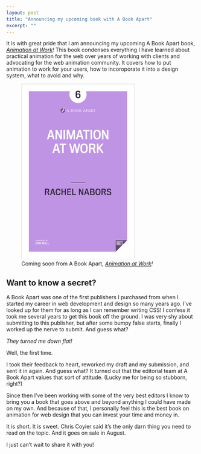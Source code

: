 ```yaml
---
layout: post
title: "Announcing my upcoming book with A Book Apart"
excerpt: ""
---
```


It is with great pride that I am announcing my upcoming A Book Apart book, _[Animation at Work](https://abookapart.com/products/animation-at-work)!_ This book condenses everything I have learned about practical animation for the web over years of working with clients and advocating for the web animation community. It covers how to put animation to work for your users, how to incoroporate it into a design system, what to avoid and why.

<figure>
<a href="https://abookapart.com/products/animation-at-work"><img src="/img/2017/aba-briefs-cover.png" srcset="/img/2017/aba-briefs-cover2x.png 2x" width="300" height="464" alt="Animation at Work book cover with foreward by Dan Mall."></a>
<figcaption>Coming soon from A Book Apart, <i><a href="https://abookapart.com/products/animation-at-work">Animation at Work</a>!</i></figcaption>
</figure>

## Want to know a secret?

A Book Apart was one of the first publishers I purchased from when I started my career in web development and design so many years ago. I’ve looked up for them for as long as I can remember writing CSS! I confess it took me several years to get this book off the ground. I was very shy about submitting to this publisher, but after some bumpy false starts, finally I worked up the nerve to submit. And guess what?

*They turned me down flat!*

Well, the first time.

I took their feedback to heart, reworked my draft and my submission, and sent it in again. And guess what? It turned out that the editorial team at A Book Apart values that sort of attitude. (Lucky me for being so stubborn, right?)

Since then I’ve been working with some of the very best editors I know to bring you a book that goes above and beyond anything I could have made on my own. And because of that, I personally feel this is the best book on animation for web design that you can invest your time and money in.

It is short. It is sweet. Chris Coyier said it’s the only darn thing you need to read on the topic. And it goes on sale in August.

I just can’t wait to share it with you!